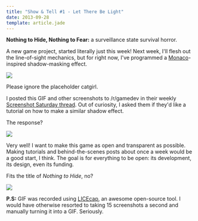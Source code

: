 ```yaml
---
title: "Show & Tell #1 - Let There Be Light"
date: 2013-09-28
template: article.jade
---
```


**Nothing to Hide, Nothing to Fear:** a surveillance state survival horror.

A new game project, started literally just this week!
Next week, I'll flesh out the line-of-sight mechanics, but for right now, I've programmed a [Monaco](http://www.youtube.com/watch?v=hC7b6642AWM)-inspired shadow-masking effect.

![](http://i.imgur.com/leKDcEF.gif)

Please ignore the placeholder catgirl.

I posted this GIF and other screenshots to /r/gamedev in their weekly [Screenshot Saturday thread](http://www.reddit.com/r/gamedev/comments/1naicc/screenshot_saturday_138_27_23_21/ccgux5a).
Out of curiosity, I asked them if they'd like a tutorial on how to make a similar shadow effect.

The response?

![](http://i.imgur.com/PF0TtrX.png)

Very well! I want to make this game as open and transparent as possible.
Making tutorials and behind-the-scenes posts about once a week would be a good start, I think.
The goal is for everything to be open: its development, its design, even its funding.

Fits the title of *Nothing to Hide*, no?

![](http://i.imgur.com/bSPHtgP.gif)

**P.S:** GIF was recorded using [LICEcap](http://www.cockos.com/licecap/), an awesome open-source tool.
I would have otherwise resorted to taking 15 screenshots a second and manually turning it into a GIF.
Seriously.
